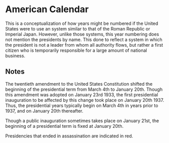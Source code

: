 # American Calendar

This is a conceptualization of how years might be numbered if the United States were to use an system similar to that of the Roman Republic or Imperial Japan. However, unlike those systems, this year numbering does not mention the presidents by name. This done to reflect a system in which the president is not a leader from whom all authority flows, but rather a first citizen who is temporarily responsible for a large amount of national business.

## Notes

The twentieth amendment to the United States Constitution shifted the beginning of the presidential term from March 4th to January 20th. Though this amendment was adopted on January 23rd 1933, the first presidential inauguration to be affected by this change took place on January 20th 1937. Thus, the presidential years typically begin on March 4th in years prior to 1937, and on January 20th thereafter.

Though a public inauguration sometimes takes place on January 21st, the beginning of a presidential term is fixed at January 20th.

Presidencies that ended in assassination are indicated in red.